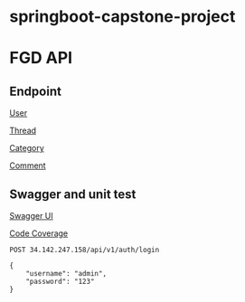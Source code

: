 # springboot-capstone-project

# FGD API

## Endpoint

[User](http://34.142.247.158/api/v1/user)

[Thread](http://34.142.247.158/api/v1/thread)

[Category](http://34.142.247.158/api/v1/category)

[Comment](http://34.142.247.158/api/v1/comment)

## Swagger and unit test

[Swagger UI](http://34.142.247.158/api/swagger-ui/) 

[Code Coverage](http://34.142.247.158:8000)

```
POST 34.142.247.158/api/v1/auth/login

{
    "username": "admin",
    "password": "123"
}
```





